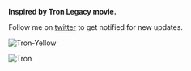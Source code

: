 **Inspired by Tron Legacy movie.**

Follow me on [twitter](https://twitter.com/_Vaporizer) to get notified for new updates.

![Tron-Yellow](https://user-images.githubusercontent.com/14194924/167095800-cb851b06-8b36-4558-b337-bfbf051ff176.png)

![Tron](https://user-images.githubusercontent.com/14194924/153406897-e2a7c711-efa1-4d7a-9ffa-a0d97b5e8d64.png)
